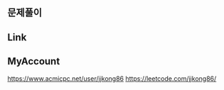 ## 문제풀이

## Link

## MyAccount
https://www.acmicpc.net/user/jjkong86
https://leetcode.com/jjkong86/


